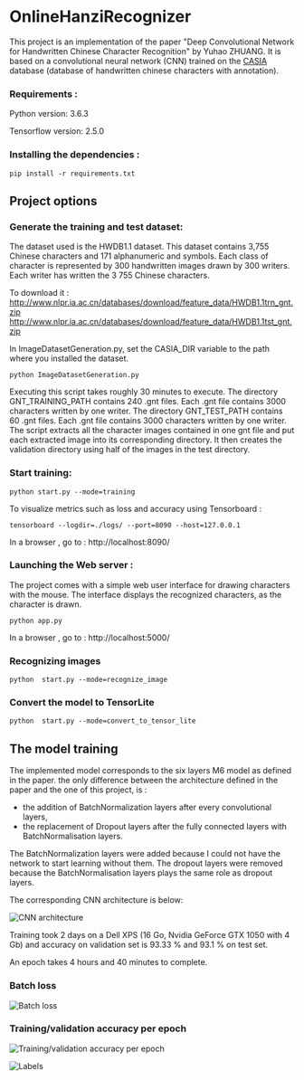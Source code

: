 # OnlineHanziRecognizer

This project is an implementation of the paper "Deep Convolutional Network for Handwritten Chinese Character Recognition" by Yuhao ZHUANG.
It is based on a convolutional neural network (CNN) trained on the [CASIA](http://www.nlpr.ia.ac.cn/databases/handwriting/Touching_Characters_Databases.html) database (database of handwritten chinese characters with annotation).



### Requirements :
Python version: 3.6.3

Tensorflow version: 2.5.0

### Installing the dependencies :

```
pip install -r requirements.txt
```

## Project options

### Generate the training and test dataset:

The dataset used is the HWDB1.1 dataset. 
This dataset contains 3,755 Chinese characters and 171 alphanumeric
and symbols. Each class of character is represented by 300 handwritten images drawn by 300 writers. 
Each writer has written the 3 755 Chinese characters. 

To download it :
http://www.nlpr.ia.ac.cn/databases/download/feature_data/HWDB1.1trn_gnt.zip
http://www.nlpr.ia.ac.cn/databases/download/feature_data/HWDB1.1tst_gnt.zip

In ImageDatasetGeneration.py, set the CASIA_DIR variable to the path where you installed the dataset.

``` python ImageDatasetGeneration.py ```

Executing this script takes roughly 30 minutes to execute. 
The directory GNT_TRAINING_PATH contains 240 .gnt files. Each .gnt file contains 3000 characters written by one writer.
The directory GNT_TEST_PATH contains 60 .gnt files. Each .gnt file contains 3000 characters written by one writer.
The script extracts all the character images contained in one gnt file and put each extracted
image into its corresponding directory.
It then creates the validation directory using half of the images in the test directory.


### Start training:

``` python start.py --mode=training ```

To visualize metrics such as loss and accuracy using Tensorboard :

``` tensorboard --logdir=./logs/ --port=8090 --host=127.0.0.1 ```
 
In a browser , go to : http://localhost:8090/

### Launching the Web server :

The project comes with a simple web user interface for drawing characters with the mouse.
The interface displays the recognized characters, as the character is drawn.

``` python app.py ``` 

In a browser , go to : http://localhost:5000/

### Recognizing images 

``` python  start.py --mode=recognize_image ```

### Convert the model to TensorLite

``` python  start.py --mode=convert_to_tensor_lite ```

## The model training

The implemented model corresponds to the six layers M6 model as defined in the paper. 
the only difference between the architecture defined in the paper and the one of this project, is :
 - the addition of BatchNormalization layers after every convolutional layers,
 - the replacement of Dropout layers after the fully connected layers with BatchNormalisation layers.

The BatchNormalization layers were added because I could not have the network to start learning without them.
The dropout layers were removed because the BatchNormalisation layers plays the same role as dropout layers. 

The corresponding CNN architecture is below:

![CNN architecture](doc/cnn_architecture.png "CNN architecture")

Training took 2 days on a Dell XPS (16 Go, Nvidia GeForce GTX 1050 with 4 Gb) and accuracy on validation set is 93.33 % and 93.1 % on test set.

An epoch takes 4 hours and 40 minutes to complete.

### Batch loss

![Batch loss](images/batch_loss.png "Batch loss")


### Training/validation accuracy per epoch

![_Training/validation accuracy per epoch_](images/epoch_accuracy.png "Batch loss")

![Labels](images/labels.png "Labels")







 


